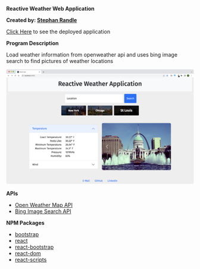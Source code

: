 **Reactive Weather Web Application**

**Created by: [Stephan Randle](https://github.com/stephansama)**

[Click Here](https://epic-chandrasekhar-8ba45f.netlify.app/) to see the deployed application

**Program Description**

Load weather information from openweather api
and uses bing image search to find pictures of weather locations

![Screenshot](assets/screen1.png)

**APIs**

-   [Open Weather Map API](https://openweathermap.org/current)
-   [Bing Image Search API](https://www.microsoft.com/en-us/bing/apis/bing-image-search-api)

**NPM Packages**

-   [bootstrap](https://www.npmjs.com/package/bootstrap)
-   [react](https://www.npmjs.com/package/react)
-   [react-bootstrap](https://www.npmjs.com/package/react-bootstrap)
-   [react-dom](https://www.npmjs.com/package/react-dom)
-   [react-scripts](https://www.npmjs.com/package/react-scripts)
